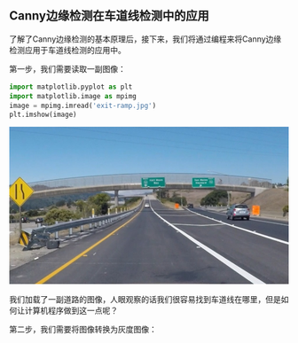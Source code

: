 ## Canny边缘检测在车道线检测中的应用

了解了Canny边缘检测的基本原理后，接下来，我们将通过编程来将Canny边缘检测应用于车道线检测的应用中。

第一步，我们需要读取一副图像：
```python
import matplotlib.pyplot as plt
import matplotlib.image as mpimg
image = mpimg.imread('exit-ramp.jpg')
plt.imshow(image)
```
![CannyImage1](/assets/11.jpg)

我们加载了一副道路的图像，人眼观察的话我们很容易找到车道线在哪里，但是如何让计算机程序做到这一点呢？

第二步，我们需要将图像转换为灰度图像：
